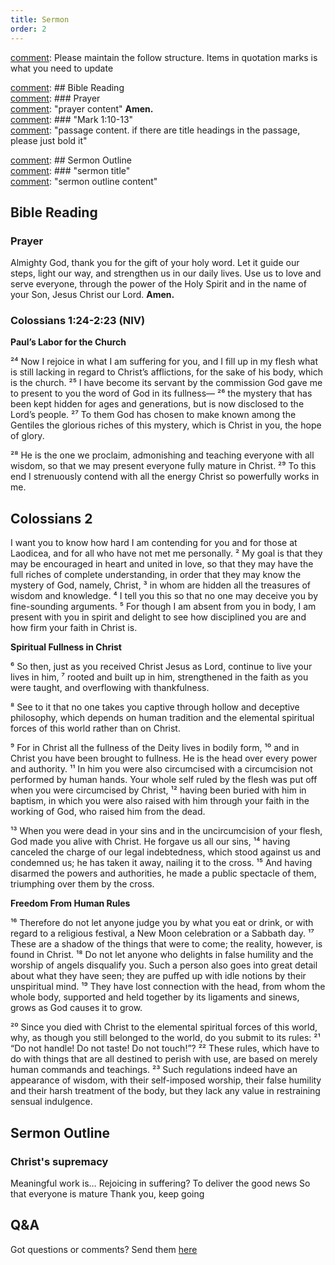 ```yaml
---
title: Sermon 
order: 2
---
```


[comment]: Please maintain the follow structure. Items in quotation marks is what you need to update

[comment]: ## Bible Reading  
[comment]: ### Prayer  
[comment]: "prayer content"  **Amen.**  
[comment]:  ### "Mark 1:10-13"  
[comment]: "passage content. if there are title headings in the passage, please just bold it"  

[comment]: ## Sermon Outline  
[comment]: ### "sermon title"  
[comment]: "sermon outline content"  

[comment]: ------------------------------------------------------------------------------------

## Bible Reading

### Prayer
Almighty God, thank you for the gift of your holy word. Let it guide our steps, light our way, and strengthen us in our daily lives. Use us to love and serve everyone, through the power of the Holy Spirit and in the name of your Son, Jesus Christ our Lord. **Amen.**

### Colossians 1:24-2:23 (NIV) 
 
**Paul’s Labor for the Church**

²⁴ Now I rejoice in what I am suffering for you, and I fill up in my flesh what is still lacking in regard to Christ’s afflictions, for the sake of his body, which is the church. ²⁵ I have become its servant by the commission God gave me to present to you the word of God in its fullness— ²⁶ the mystery that has been kept hidden for ages and generations, but is now disclosed to the Lord’s people. ²⁷ To them God has chosen to make known among the Gentiles the glorious riches of this mystery, which is Christ in you, the hope of glory.

²⁸ He is the one we proclaim, admonishing and teaching everyone with all wisdom, so that we may present everyone fully mature in Christ. ²⁹ To this end I strenuously contend with all the energy Christ so powerfully works in me.

## Colossians 2 ##

I want you to know how hard I am contending for you and for those at Laodicea, and for all who have not met me personally. ² My goal is that they may be encouraged in heart and united in love, so that they may have the full riches of complete understanding, in order that they may know the mystery of God, namely, Christ, ³ in whom are hidden all the treasures of wisdom and knowledge. ⁴ I tell you this so that no one may deceive you by fine-sounding arguments. ⁵ For though I am absent from you in body, I am present with you in spirit and delight to see how disciplined you are and how firm your faith in Christ is.

**Spiritual Fullness in Christ**

⁶ So then, just as you received Christ Jesus as Lord, continue to live your lives in him, ⁷ rooted and built up in him, strengthened in the faith as you were taught, and overflowing with thankfulness.

⁸ See to it that no one takes you captive through hollow and deceptive philosophy, which depends on human tradition and the elemental spiritual forces of this world rather than on Christ.

⁹ For in Christ all the fullness of the Deity lives in bodily form, ¹⁰ and in Christ you have been brought to fullness. He is the head over every power and authority. ¹¹ In him you were also circumcised with a circumcision not performed by human hands. Your whole self ruled by the flesh was put off when you were circumcised by Christ, ¹² having been buried with him in baptism, in which you were also raised with him through your faith in the working of God, who raised him from the dead.

¹³ When you were dead in your sins and in the uncircumcision of your flesh, God made you alive with Christ. He forgave us all our sins, ¹⁴ having canceled the charge of our legal indebtedness, which stood against us and condemned us; he has taken it away, nailing it to the cross. ¹⁵ And having disarmed the powers and authorities, he made a public spectacle of them, triumphing over them by the cross. 

**Freedom From Human Rules**

¹⁶ Therefore do not let anyone judge you by what you eat or drink, or with regard to a religious festival, a New Moon celebration or a Sabbath day. ¹⁷ These are a shadow of the things that were to come; the reality, however, is found in Christ. ¹⁸ Do not let anyone who delights in false humility and the worship of angels disqualify you. Such a person also goes into great detail about what they have seen; they are puffed up with idle notions by their unspiritual mind. ¹⁹ They have lost connection with the head, from whom the whole body, supported and held together by its ligaments and sinews, grows as God causes it to grow.

²⁰ Since you died with Christ to the elemental spiritual forces of this world, why, as though you still belonged to the world, do you submit to its rules: ²¹ “Do not handle! Do not taste! Do not touch!”? ²² These rules, which have to do with things that are all destined to perish with use, are based on merely human commands and teachings. ²³ Such regulations indeed have an appearance of wisdom, with their self-imposed worship, their false humility and their harsh treatment of the body, but they lack any value in restraining sensual indulgence.


## Sermon Outline
### Christ's supremacy
Meaningful work is…
Rejoicing in suffering?
To deliver the good news
So that everyone is mature
Thank you, keep going


## Q&A
Got questions or comments? Send them [here](https://tinyurl.com/SGHACQuestionsAnswers)
